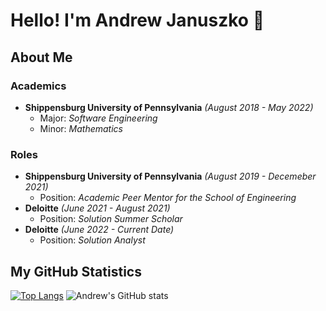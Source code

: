 # Hello! I'm Andrew Januszko 👋

## About Me

  ### Academics
  - **Shippensburg University of Pennsylvania** _(August 2018 - May 2022)_
    - Major: _Software Engineering_
    - Minor: _Mathematics_
    
  ### Roles
  - **Shippensburg University of Pennsylvania** _(August 2019 - Decemeber 2021)_
    - Position: _Academic Peer Mentor for the School of Engineering_
  - **Deloitte** _(June 2021 - August 2021)_
    - Position: _Solution Summer Scholar_
  - **Deloitte** _(June 2022 - Current Date)_
    - Position: _Solution Analyst_
    
## My GitHub Statistics

[![Top Langs](https://github-readme-stats.vercel.app/api/top-langs/?username=andrewjanuszko&layout=compact)](https://github.com/andrewjanuszko)
![Andrew's GitHub stats](https://github-readme-stats.vercel.app/api?username=andrewjanuszko&show_icons=true?exclude)
